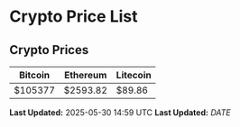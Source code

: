 # Crypto Price List

## Crypto Prices
| Bitcoin | Ethereum | Litecoin |
| ------- | -------- | -------- |
| $105377 | $2593.82 | $89.86 |
**Last Updated:** 2025-05-30 14:59 UTC
**Last Updated:** $DATE$
